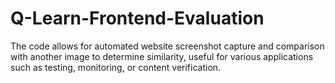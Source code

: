 # Q-Learn-Frontend-Evaluation
The code allows for automated website screenshot capture and comparison with another image to determine similarity, useful for various applications such as testing, monitoring, or content verification.
